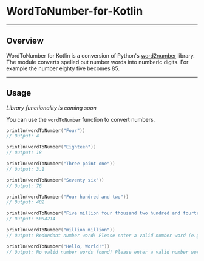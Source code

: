# WordToNumber-for-Kotlin

***

## Overview
WordToNumber for Kotlin is a conversion of Python's [word2number](https://pypi.org/project/word2number/) library. The module converts spelled out number words into numberic digits. For example the number eighty five becomes 85.

---

## Usage

*Library functionality is coming soon*

You can use the `wordToNumber` function to convert numbers.

```kotlin
println(wordToNumber("Four"))
// Output: 4

println(wordToNumber("Eighteen"))
// Output: 18

println(wordToNumber("Three point one"))
// Output: 3.1

println(wordToNumber("Seventy six"))
// Output: 76

println(wordToNumber("Four hundred and two"))
// Output: 402

println(wordToNumber("Five million four thousand two hundred and fourteen"))
// Output: 5004214

println(wordToNumber("million million"))
// Output: Redundant number word! Please enter a valid number word (e.g., two million twenty three thousand and forty nine)

println(wordToNumber("Hello, World!"))
// Output: No valid number words found! Please enter a valid number word (e.g., two million twenty three thousand and forty nine)
